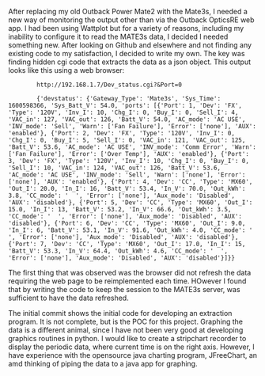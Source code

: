 After replacing my old Outback Power Mate2 with the Mate3s, I needed a new way of monitoring the output other than via the Outback OpticsRE web app.  I had been using Wattplot but for a variety of reasons, including my inability to configure it to read the MATE3s data, I decided I needed something new.  After looking on Github and elsewhere and not finding any existing code to my satisfaction, I decided to write my own.  The key was finding hidden cgi code  that extracts the data as a json object.  This output looks like this using a web browser:
            
            http://192.168.1.7/Dev_status.cgi?&Port=0
            
            {'devstatus': {'Gateway_Type': 'Mate3s', 'Sys_Time': 1600598366, 'Sys_Batt_V': 54.0, 'ports': [{'Port': 1, 'Dev': 'FX', 'Type': '120V', 'Inv_I': 10, 'Chg_I': 0, 'Buy_I': 0, 'Sell_I': 4, 'VAC_in': 127, 'VAC_out': 126, 'Batt_V': 54.0, 'AC_mode': 'AC USE', 'INV_mode': 'Sell', 'Warn': ['Fan Failure'], 'Error': ['none'], 'AUX': 'enabled'}, {'Port': 2, 'Dev': 'FX', 'Type': '120V', 'Inv_I': 0, 'Chg_I': 0, 'Buy_I': 5, 'Sell_I': 0, 'VAC_in': 121, 'VAC_out': 125, 'Batt_V': 53.6, 'AC_mode': 'AC USE', 'INV_mode': 'Comm Error', 'Warn': ['Fan Failure'], 'Error': ['Over Temp'], 'AUX': 'enabled'}, {'Port': 3, 'Dev': 'FX', 'Type': '120V', 'Inv_I': 10, 'Chg_I': 0, 'Buy_I': 0, 'Sell_I': 10, 'VAC_in': 124, 'VAC_out': 126, 'Batt_V': 53.6, 'AC_mode': 'AC USE', 'INV_mode': 'Sell', 'Warn': ['none'], 'Error': ['none'], 'AUX': 'enabled'}, {'Port': 4, 'Dev': 'CC', 'Type': 'MX60', 'Out_I': 20.0, 'In_I': 16, 'Batt_V': 53.4, 'In_V': 70.0, 'Out_kWh': 3.8, 'CC_mode': '  ', 'Error': ['none'], 'Aux_mode': 'Disabled', 'AUX': 'disabled'}, {'Port': 5, 'Dev': 'CC', 'Type': 'MX60', 'Out_I': 15.0, 'In_I': 13, 'Batt_V': 53.2, 'In_V': 66.6, 'Out_kWh': 3.5, 'CC_mode': '  ', 'Error': ['none'], 'Aux_mode': 'Disabled', 'AUX': 'disabled'}, {'Port': 6, 'Dev': 'CC', 'Type': 'MX60', 'Out_I': 9.0, 'In_I': 6, 'Batt_V': 53.1, 'In_V': 91.6, 'Out_kWh': 4.0, 'CC_mode': ' ', 'Error': ['none'], 'Aux_mode': 'Disabled', 'AUX': 'disabled'}, {'Port': 7, 'Dev': 'CC', 'Type': 'MX60', 'Out_I': 17.0, 'In_I': 15, 'Batt_V': 53.3, 'In_V': 64.4, 'Out_kWh': 4.6, 'CC_mode': '  ', 'Error': ['none'], 'Aux_mode': 'Disabled', 'AUX': 'disabled'}]}}
            
The first thing that was observed was the browser did not refresh the data requiring the web page to be reimplemented each time.  HOwever I found that by writing the code to keep the session to the MATE3s server, was sufficient to have the data refreshed.
          
          
The initial commit shows the initial code for developing an extraction program.  It is not complete, but is the POC for this project.  Graphing the data is a different animal, since I have not been very good at developing graphics routines in python.  I would like to create a stripchart recorder to display the periodic data, where current time is on the right axis.  However, I have experience with the opensource java charting program, JFreeChart, an amd thinking of piping the data to a java app for graphing.

          

